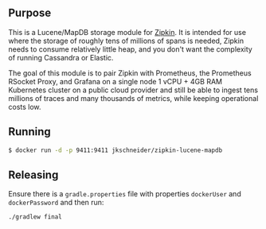 ## Purpose

This is a Lucene/MapDB storage module for [Zipkin](http://zipkin.io). It is intended for use where the storage of roughly tens of millions of spans is needed, Zipkin needs to consume relatively little heap, and you don't want the complexity of running Cassandra or Elastic.

The goal of this module is to pair Zipkin with Prometheus, the Prometheus RSocket Proxy, and Grafana on a single node 1 vCPU + 4GB RAM Kubernetes cluster on a public cloud provider and still be able to ingest tens millions of traces and many thousands of metrics, while keeping operational costs low.

## Running

```bash
$ docker run -d -p 9411:9411 jkschneider/zipkin-lucene-mapdb
```

## Releasing

Ensure there is a `gradle.properties` file with properties `dockerUser` and `dockerPassword` and then run:

```bash
./gradlew final
```
